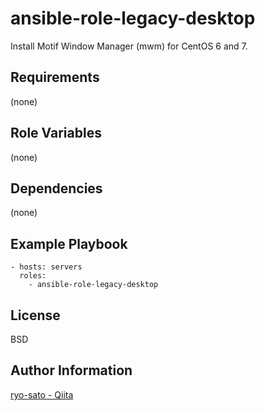 # ansible-role-legacy-desktop

Install Motif Window Manager (mwm) for CentOS 6 and 7.

## Requirements

(none)

## Role Variables

(none)

## Dependencies

(none)

## Example Playbook

```
- hosts: servers
  roles:
    - ansible-role-legacy-desktop
```

## License

BSD

## Author Information

[ryo-sato - Qiita](https://qiita.com/ryo-sato)
